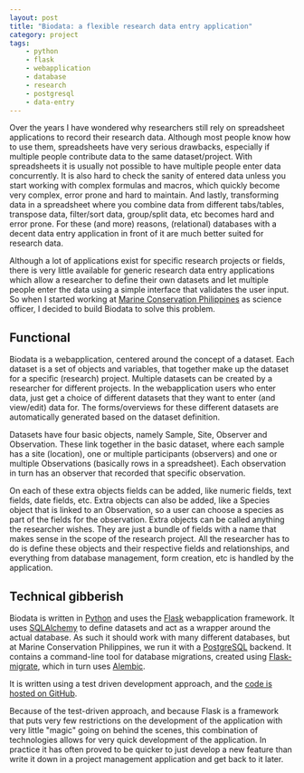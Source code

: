 ```yaml
---
layout: post
title: "Biodata: a flexible research data entry application"
category: project
tags: 
    - python
    - flask
    - webapplication
    - database
    - research
    - postgresql
    - data-entry
---
```

Over the years I have wondered why researchers still rely on spreadsheet applications to record their research data. Although most people know how to use them, spreadsheets have very serious drawbacks, especially if multiple people contribute data to the same dataset/project. With spreadsheets it is usually not possible to have multiple people enter data concurrently. It is also hard to check the sanity of entered data unless you start working with complex formulas and macros, which quickly become very complex, error prone and hard to maintain. And lastly, transforming data in a spreadsheet where you combine data from different tabs/tables, transpose data, filter/sort data, group/split data, etc becomes hard and error prone. For these (and more) reasons, (relational) databases with a decent data entry application in front of it are much better suited for research data.

Although a lot of applications exist for specific research projects or fields, there is very little available for generic research data entry applications which allow a researcher to define their own datasets and let multiple people enter the data using a simple interface that validates the user input. So when I started working at [Marine Conservation Philippines](http://www.marineconservationphilippines.org) as science officer, I decided to build Biodata to solve this problem.

## Functional ##
Biodata is a webapplication, centered around the concept of a dataset. Each dataset is a set of objects and variables, that together make up the dataset for a specific (research) project. Multiple datasets can be created by a researcher for different projects. In the webapplication users who enter data, just get a choice of different datasets that they want to enter (and view/edit) data for. The forms/overviews for these different datasets are automatically generated based on the dataset definition.

Datasets have four basic objects, namely Sample, Site, Observer and Observation. These link together in the basic dataset, where each sample has a site (location), one or multiple participants (observers) and one or multiple Observations (basically rows in a spreadsheet). Each observation in turn has an observer that recorded that specific observation. 

On each of these extra objects fields can be added, like numeric fields, text fields, date fields, etc. Extra objects can also be added, like a Species object that is linked to an Observation, so a user can choose a species as part of the fields for the observation. Extra objects can be called anything the researcher wishes. They are just a bundle of fields with a name that makes sense in the scope of the research project. All the researcher has to do is define these objects and their respective fields and relationships, and everything from database management, form creation, etc is handled by the application.

## Technical gibberish ##
Biodata is written in [Python](http://www.python.org) and uses the [Flask](http://flask.pocoo.org) webapplication framework. It uses [SQLAlchemy](http://www.sqlalchemy.org) to define datasets and act as a wrapper around the actual database. As such it should work with many different databases, but at Marine Conservation Philippines, we run it with a [PostgreSQL](http://www.postgresql.org) backend. It contains a command-line tool for database migrations, created using [Flask-migrate](https://flask-migrate.readthedocs.org/), which in turn uses [Alembic](https://alembic.readthedocs.org/).

It is written using a test driven development approach, and the [code is hosted on GitHub](http://github.com/dolfandringa/biodata).

Because of the test-driven approach, and because Flask is a framework that puts very few restrictions on the development of the application with very little "magic" going on behind the scenes, this combination of technologies allows for very quick development of the application. In practice it has often proved to be quicker to just develop a new feature than write it down in a project management application and get back to it later.

